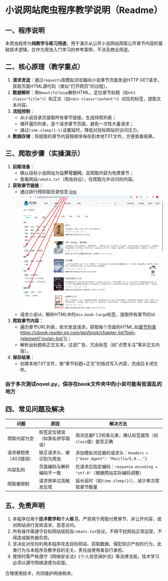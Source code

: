 # 小说网站爬虫程序教学说明（Readme）

## 一、程序说明
本爬虫程序为**纯教学与练习用途**，用于演示从公开小说网站爬取公开章节内容的基础技术逻辑，仅作为爬虫入门学习的参考案例，不涉及商业用途。


## 二、核心原理（教学重点）
1. **请求发送**：通过`requests`库模拟浏览器向小说章节页面发送HTTP GET请求，获取页面HTML源代码（类似“打开网页”的过程）。
2. **数据解析**：用`BeautifulSoup`解析HTML，定位章节标题（如`<h1 class="title">`）和正文（如`<div class="content">`）对应的标签，提取文本内容。
3. **流程控制**：
   - 从小说目录页提取所有章节链接，生成待爬列表；
   - 循环遍历列表，逐个请求章节页面，避免一次性大量请求；
   - 通过`time.sleep(1-2)`设置延时，降低对目标网站的访问压力。
4. **数据存储**：将提取的章节内容按顺序保存到本地TXT文件，方便查看结果。


## 三、爬取步骤（实操演示）


1. **前期准备**：
   - 确认目标小说网站为**公开可访问**，且爬取内容为免费章节；
   - 查看网站`robots.txt`（爬虫协议），仅爬取允许访问的内容。
2. **获取章节链接**：
   - 通过排行榜抓取目录信息.[link](https://book.qq.com/book-cate/0-0-0-0-0-0-0-1)
   ![排行榜目录参数解析](/小说爬取/大目录参数解析.png)
   - 请求小说id，解析HTML中的`div.book-large`标签，提取所有章节的id.
3. **爬取章节内容**：
   - 遍历章节URL列表，依次发送请求，获取每个页面的HTML,如[章节列表https://ubook.reader.qq.com/api/book/chapter-list?bid={element['mulan-bid']}](https://ubook.reader.qq.com/api/book/chapter-list?bid={element['mulan-bid']})；
   - 解析出标题和正文文本，过滤广告、冗余标签（如“点赞关注”等非正文内容）。
4. **保存结果**：
   - 创建本地TXT文件，按“章节标题+正文”的格式写入内容，完成后关闭文件。

### 由于多次测试novel.py，保存在book文件夹中的小说可能有些混乱的地方

## 四、常见问题及解决
| 问题 | 原因 | 解决方法 |
|------|------|----------|
| 爬取内容为空 | 标签定位错误（如类名拼写错误） | 用浏览器F12检查元素，确认标签属性（如`class`值）是否正确 |
| 请求被拒绝（403错误） | 缺乏请求头，被识别为爬虫 | 添加模拟浏览器的请求头：`headers = {"User-Agent": "Mozilla/5.0..."}` |
| 内容乱码 | 页面编码与解析编码不一致 | 在请求后指定编码：`response.encoding = "utf-8"`（根据网站实际编码调整） |
| 爬取被限制 | 请求频率过高触发反爬 | 延长延时（如`time.sleep(2)`），减少单次爬取章节数量 |


## 五、免责声明
1. 本程序仅用于**技术教学和个人练习**，严禁用于爬取付费章节、非公开内容，或对网站进行高频请求、恶意访问。
2. 所有操作需遵守目标网站规则及`robots.txt`协议，不得干扰网站正常运营，不得造成服务器负担。
3. 坚决反对任何利用本程序攻击目标网站、窃取数据、侵犯知识产权的行为，此类行为与本程序及教学目的无关，责任由使用者自行承担。
4. 使用时需严格遵守《网络安全法》《个人信息保护法》等法律法规，技术学习必须以遵守网络道德为前提。

合理使用技术，共同维护网络秩序。